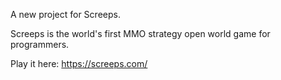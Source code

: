 A new project for Screeps.

Screeps is the world's first MMO strategy open world game for programmers.

Play it here: https://screeps.com/
